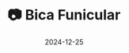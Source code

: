 ---
title: '📷 Bica Funicular'
date: '2024-12-25'
image: "https://cdn.diblasio.social/static/photos/2024/2024-12-25.jpg"
alt_text: "A yellow tram on a narrow street between colorful buildings in Lisbon, Portugal."
tags:
  - "#Photography"
  - "#Portugal"
  - "#Lisbon"
  - "#Tram"
  - "#StreetPhotography"
  - "#Cityscape"
  - "#TravelPhotography"
  - "#Fujifilm"
  - "#Mirrorless"
  - "#UrbanExploration"
  - "#FujiFilmXT4"
description: ''
created_date: '2024-12-25'
location: "Largo de Santo Antoninho, São Paulo, Misericórdia, Lisboa, 1200-073, Portugal"
exif_data: "FUJIFILM X-T4 XF16-55mmF2.8 R LM WR (1/600 | f/8 | ISO 800)"
draft: false
---